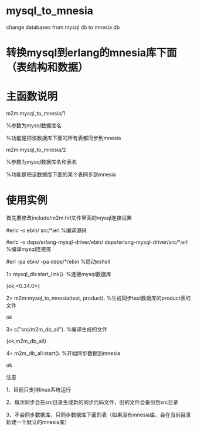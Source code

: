 # mysql_to_mnesia
change databases from mysql db to mnesia db
# 转换mysql到erlang的mnesia库下面（表结构和数据）

# 主函数说明
m2m:mysql_to_mnesia/1

%参数为mysql数据库名

%功能是把该数据库下面的所有表都同步到mnesia

m2m:mysql_to_mnesia/2

%参数为mysql数据库名和表名

%功能是把该数据库下面的某个表同步到mnesia

# 使用实例
首先要修改include/m2m.hrl文件里面的mysql连接设置

#erlc -o ebin/ src/*.erl                              %编译源码

#erlc -o deps/erlang-mysql-driver/ebin/  deps/erlang-mysql-driver/src/*.erl       %编译mysql连接库

#erl -pa ebin/ -pa deps/*/ebin                                                    %启动eshell

1> mysql_db:start_link().                             	%连接mysql数据库

{ok,<0.34.0>}

2> m2m:mysql_to_mnesia(test, product).               	%生成同步test数据库的product表的文件

ok

3> c("src/m2m_db_all").                             	%编译生成的文件

{ok,m2m_db_all}

4> m2m_db_all:start().                             	%开始同步数据到mnesia

ok

注意

1、目前只支持linux系统运行

2、每次同步会在src目录生成新的同步代码文件，旧的文件会备份到src目录

3、不会同步数据库，只同步数据库下面的表（如果没有mnesia库，会在当前目录新建一个默认的mnesia库）


